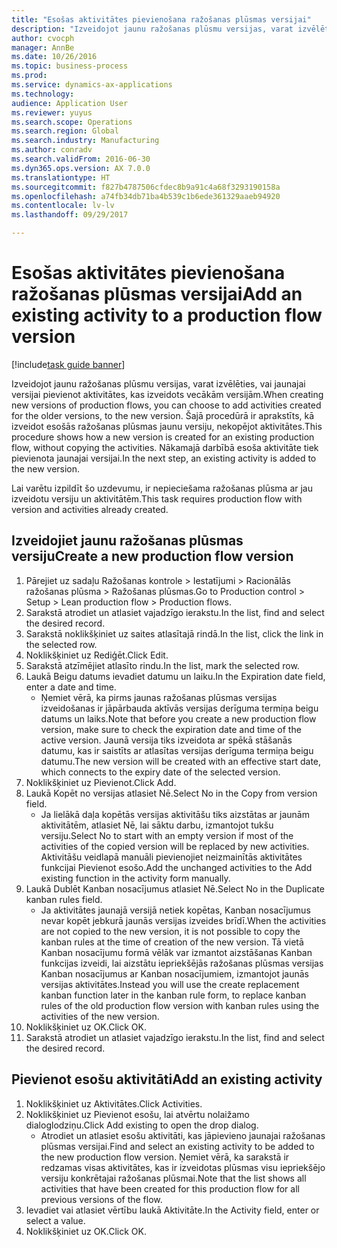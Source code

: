 ```yaml
--- 
title: "Esošas aktivitātes pievienošana ražošanas plūsmas versijai"
description: "Izveidojot jaunu ražošanas plūsmu versijas, varat izvēlēties, vai jaunajai versijai pievienot aktivitātes, kas izveidots vecākām versijām."
author: cvocph
manager: AnnBe
ms.date: 10/26/2016
ms.topic: business-process
ms.prod: 
ms.service: dynamics-ax-applications
ms.technology: 
audience: Application User
ms.reviewer: yuyus
ms.search.scope: Operations
ms.search.region: Global
ms.search.industry: Manufacturing
ms.author: conradv
ms.search.validFrom: 2016-06-30
ms.dyn365.ops.version: AX 7.0.0
ms.translationtype: HT
ms.sourcegitcommit: f827b4787506cfdec8b9a91c4a68f3293190158a
ms.openlocfilehash: a74fb34db71ba4b539c1b6ede361329aaeb94920
ms.contentlocale: lv-lv
ms.lasthandoff: 09/29/2017

---
```

# <a name="add-an-existing-activity-to-a-production-flow-version"></a><span data-ttu-id="b5e3e-103">Esošas aktivitātes pievienošana ražošanas plūsmas versijai</span><span class="sxs-lookup"><span data-stu-id="b5e3e-103">Add an existing activity to a production flow version</span></span>

[!include[task guide banner](../../includes/task-guide-banner.md)]

<span data-ttu-id="b5e3e-104">Izveidojot jaunu ražošanas plūsmu versijas, varat izvēlēties, vai jaunajai versijai pievienot aktivitātes, kas izveidots vecākām versijām.</span><span class="sxs-lookup"><span data-stu-id="b5e3e-104">When creating new versions of production flows, you can choose to add activities created for the older versions, to the new version.</span></span> <span data-ttu-id="b5e3e-105">Šajā procedūrā ir aprakstīts, kā izveidot esošās ražošanas plūsmas jaunu versiju, nekopējot aktivitātes.</span><span class="sxs-lookup"><span data-stu-id="b5e3e-105">This procedure shows how a new version is created for an existing production flow, without copying the activities.</span></span> <span data-ttu-id="b5e3e-106">Nākamajā darbībā esoša aktivitāte tiek pievienota jaunajai versijai.</span><span class="sxs-lookup"><span data-stu-id="b5e3e-106">In the next step, an existing activity is added to the new version.</span></span> 

<span data-ttu-id="b5e3e-107">Lai varētu izpildīt šo uzdevumu, ir nepieciešama ražošanas plūsma ar jau izveidotu versiju un aktivitātēm.</span><span class="sxs-lookup"><span data-stu-id="b5e3e-107">This task requires production flow with version and activities already created.</span></span>


## <a name="create-a-new-production-flow-version"></a><span data-ttu-id="b5e3e-108">Izveidojiet jaunu ražošanas plūsmas versiju</span><span class="sxs-lookup"><span data-stu-id="b5e3e-108">Create a new production flow version</span></span>
1. <span data-ttu-id="b5e3e-109">Pārejiet uz sadaļu Ražošanas kontrole > Iestatījumi > Racionālās ražošanas plūsma > Ražošanas plūsmas.</span><span class="sxs-lookup"><span data-stu-id="b5e3e-109">Go to Production control > Setup > Lean production flow > Production flows.</span></span>
2. <span data-ttu-id="b5e3e-110">Sarakstā atrodiet un atlasiet vajadzīgo ierakstu.</span><span class="sxs-lookup"><span data-stu-id="b5e3e-110">In the list, find and select the desired record.</span></span>
3. <span data-ttu-id="b5e3e-111">Sarakstā noklikšķiniet uz saites atlasītajā rindā.</span><span class="sxs-lookup"><span data-stu-id="b5e3e-111">In the list, click the link in the selected row.</span></span>
4. <span data-ttu-id="b5e3e-112">Noklikšķiniet uz Rediģēt.</span><span class="sxs-lookup"><span data-stu-id="b5e3e-112">Click Edit.</span></span>
5. <span data-ttu-id="b5e3e-113">Sarakstā atzīmējiet atlasīto rindu.</span><span class="sxs-lookup"><span data-stu-id="b5e3e-113">In the list, mark the selected row.</span></span>
6. <span data-ttu-id="b5e3e-114">Laukā Beigu datums ievadiet datumu un laiku.</span><span class="sxs-lookup"><span data-stu-id="b5e3e-114">In the Expiration date field, enter a date and time.</span></span>
    * <span data-ttu-id="b5e3e-115">Ņemiet vērā, ka pirms jaunas ražošanas plūsmas versijas izveidošanas ir jāpārbauda aktīvās versijas derīguma termiņa beigu datums un laiks.</span><span class="sxs-lookup"><span data-stu-id="b5e3e-115">Note that before you create a new production flow version, make sure to check the expiration date and time of the active version.</span></span> <span data-ttu-id="b5e3e-116">Jaunā versija tiks izveidota ar spēkā stāšanās datumu, kas ir saistīts ar atlasītas versijas derīguma termiņa beigu datumu.</span><span class="sxs-lookup"><span data-stu-id="b5e3e-116">The new version will be created with an effective start date, which connects to the expiry date of the selected version.</span></span>  
7. <span data-ttu-id="b5e3e-117">Noklikšķiniet uz Pievienot.</span><span class="sxs-lookup"><span data-stu-id="b5e3e-117">Click Add.</span></span>
8. <span data-ttu-id="b5e3e-118">Laukā Kopēt no versijas atlasiet Nē.</span><span class="sxs-lookup"><span data-stu-id="b5e3e-118">Select No in the Copy from version field.</span></span>
    * <span data-ttu-id="b5e3e-119">Ja lielākā daļa kopētās versijas aktivitāšu tiks aizstātas ar jaunām aktivitātēm, atlasiet Nē, lai sāktu darbu, izmantojot tukšu versiju.</span><span class="sxs-lookup"><span data-stu-id="b5e3e-119">Select No to start with an empty version if most of the activities of the copied version will be replaced by new activities.</span></span> <span data-ttu-id="b5e3e-120">Aktivitāšu veidlapā manuāli pievienojiet neizmainītās aktivitātes funkcijai Pievienot esošo.</span><span class="sxs-lookup"><span data-stu-id="b5e3e-120">Add the unchanged activities to the Add existing function in the activity form manually.</span></span>  
9. <span data-ttu-id="b5e3e-121">Laukā Dublēt Kanban nosacījumus atlasiet Nē.</span><span class="sxs-lookup"><span data-stu-id="b5e3e-121">Select No in the Duplicate kanban rules field.</span></span>
    * <span data-ttu-id="b5e3e-122">Ja aktivitātes jaunajā versijā netiek kopētas, Kanban nosacījumus nevar kopēt jebkurā jaunās versijas izveides brīdī.</span><span class="sxs-lookup"><span data-stu-id="b5e3e-122">When the activities are not copied to the new version, it is not possible to copy the kanban rules at the time of creation of the new version.</span></span>   <span data-ttu-id="b5e3e-123">Tā vietā Kanban nosacījumu formā vēlāk var izmantot aizstāšanas Kanban funkcijas izveidi, lai aizstātu iepriekšējās ražošanas plūsmas versijas Kanban nosacījumus ar Kanban nosacījumiem, izmantojot jaunās versijas aktivitātes.</span><span class="sxs-lookup"><span data-stu-id="b5e3e-123">Instead you will use the create replacement kanban function later in the kanban rule form, to replace kanban rules of the old production flow version with kanban rules using the activities of the new version.</span></span>  
10. <span data-ttu-id="b5e3e-124">Noklikšķiniet uz OK.</span><span class="sxs-lookup"><span data-stu-id="b5e3e-124">Click OK.</span></span>
11. <span data-ttu-id="b5e3e-125">Sarakstā atrodiet un atlasiet vajadzīgo ierakstu.</span><span class="sxs-lookup"><span data-stu-id="b5e3e-125">In the list, find and select the desired record.</span></span>

## <a name="add-an-existing-activity"></a><span data-ttu-id="b5e3e-126">Pievienot esošu aktivitāti</span><span class="sxs-lookup"><span data-stu-id="b5e3e-126">Add an existing activity</span></span>
1. <span data-ttu-id="b5e3e-127">Noklikšķiniet uz Aktivitātes.</span><span class="sxs-lookup"><span data-stu-id="b5e3e-127">Click Activities.</span></span>
2. <span data-ttu-id="b5e3e-128">Noklikšķiniet uz Pievienot esošu, lai atvērtu nolaižamo dialoglodziņu.</span><span class="sxs-lookup"><span data-stu-id="b5e3e-128">Click Add existing to open the drop dialog.</span></span>
    * <span data-ttu-id="b5e3e-129">Atrodiet un atlasiet esošu aktivitāti, kas jāpievieno jaunajai ražošanas plūsmas versijai.</span><span class="sxs-lookup"><span data-stu-id="b5e3e-129">Find and select an existing activity to be added to the new production flow version.</span></span>  <span data-ttu-id="b5e3e-130">Ņemiet vērā, ka sarakstā ir redzamas visas aktivitātes, kas ir izveidotas plūsmas visu iepriekšējo versiju konkrētajai ražošanas plūsmai.</span><span class="sxs-lookup"><span data-stu-id="b5e3e-130">Note that the list shows all activities that have been created for this production flow for all previous versions of the flow.</span></span>  
3. <span data-ttu-id="b5e3e-131">Ievadiet vai atlasiet vērtību laukā Aktivitāte.</span><span class="sxs-lookup"><span data-stu-id="b5e3e-131">In the Activity field, enter or select a value.</span></span>
4. <span data-ttu-id="b5e3e-132">Noklikšķiniet uz OK.</span><span class="sxs-lookup"><span data-stu-id="b5e3e-132">Click OK.</span></span>


